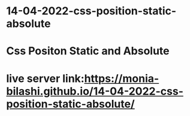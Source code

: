 # 14-04-2022-css-position-static-absolute
# Css Positon Static and Absolute
# live server link:https://monia-bilashi.github.io/14-04-2022-css-position-static-absolute/
